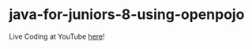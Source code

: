 # java-for-juniors-8-using-openpojo

Live Coding at YouTube [here](https://www.youtube.com/watch?v=LO9h5bnBDas)!